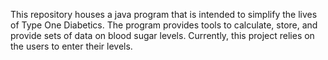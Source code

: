 This repository houses a java program that is intended to simplify the lives of Type One Diabetics. The program provides tools to calculate, store, and provide sets of data on blood sugar levels. Currently, this project relies on the users to enter their levels.
